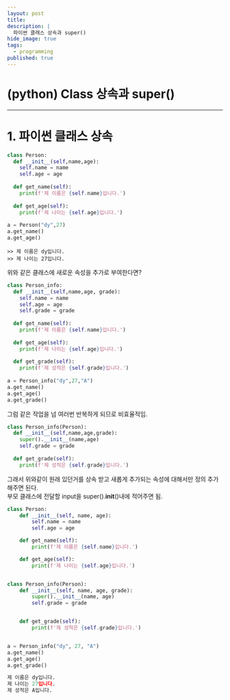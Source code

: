 ```yaml
---
layout: post
title: 
description: |
  파이썬 클래스 상속과 super()
hide_image: true
tags:
  - programming
published: true
---
```


# (python) Class 상속과 super()
* * *

# 1. 파이썬 클래스 상속
```py
class Person:
  def __init__(self,name,age):
    self.name = name
    self.age = age
    
  def get_name(self):
    print(f'제 이름은 {self.name}입니다.')
    
  def get_age(self):
    print(f'제 나이는 {self.age}입니다.')
    
a = Person("dy",27)
a.get_name()
a.get_age()
```
```
>> 제 이름은 dy입니다.
>> 제 나이는 27입니다.
```
위와 같은 클래스에 새로운 속성을 추가로 부여한다면?

```py
class Person_info:
  def __init__(self,name,age, grade):
    self.name = name
    self.age = age
    self.grade = grade
    
  def get_name(self):
    print(f'제 이름은 {self.name}입니다.')
    
  def get_age(self):
    print(f'제 나이는 {self.age}입니다.')
  
  def get_grade(self):
    print(f'제 성적은 {self.grade}입니다.')
  
a = Person_info("dy",27,"A")
a.get_name()
a.get_age()
a.get_grade()
```
그럼 같은 작업을 넘 여러번 반복하게 되므로 비효율적임.

```py
class Person_info(Person):
  def __init__(self,name,age,grade):
    super().__init__(name,age)
    self.grade = grade
  
  def get_grade(self):
    print(f'제 성적은 {self.grade}입니다.')
```
그래서 위와같이 원래 있던거를 상속 받고 새롭게 추가되는 속성에 대해서만 정의 추가해주면 된다.   
부모 클래스에 전달할 input을 super().__init__()내에 적어주면 됨.

```py
class Person:
    def __init__(self, name, age):
        self.name = name
        self.age = age

    def get_name(self):
        print(f'제 이름은 {self.name}입니다.')

    def get_age(self):
        print(f'제 나이는 {self.age}입니다.')


class Person_info(Person):
    def __init__(self, name, age, grade):
        super().__init__(name, age)
        self.grade = grade


    def get_grade(self):
        print(f'제 성적은 {self.grade}입니다.')


a = Person_info("dy", 27, "A")
a.get_name()
a.get_age()
a.get_grade()
```
```py
제 이름은 dy입니다.
제 나이는 27입니다.
제 성적은 A입니다.
```
